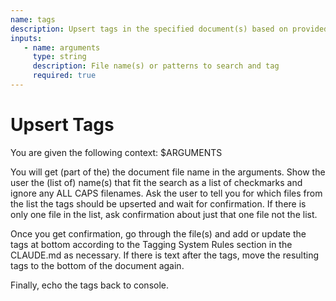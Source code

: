 ```yaml
---
name: tags
description: Upsert tags in the specified document(s) based on provided arguments
inputs:
   - name: arguments
     type: string
     description: File name(s) or patterns to search and tag
     required: true
---
```


# Upsert Tags

You are given the following context:
$ARGUMENTS

You will get (part of the) the document file name in the arguments. Show the user the (list of) name(s) that fit the search as a list of checkmarks and ignore any ALL CAPS filenames. Ask the user to tell you for which files from the list the tags should be upserted and wait for confirmation. If there is only one file in the list, ask confirmation about just that one file not the list.

Once you get confirmation, go through the file(s) and add or update the tags at bottom according to the Tagging System Rules section in the CLAUDE.md as necessary. If there is text after the tags, move the resulting tags to the bottom of the document again.

Finally, echo the tags back to console.
